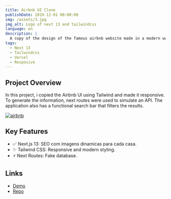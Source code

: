 ```yaml
---
title: Airbnb UI Clone
publishDate: 2019-12-01 00:00:00
img: /assets/3.jpg
img_alt: Logo of next 13 and tailwindcss
language: en
description: |
  A copy of the design of the famous airbnb website made in a modern way.
tags:
  - Next 13
  - Tailwindcss
  - Vercel
  - Resposive
---
```


## Project Overview

In this project, i copied the Airbnb UI using Tailwind and made it responsive. To generate the information, next routes were used to simulate an API. The application also has a functional search bar that filters the results.

[![airbnb](https://github.com/juan-20/Airbnb-clone/raw/main/src/assets/readme/airbnb-clone.gif?raw=true "airbnb")](https://github.com/juan-20/Airbnb-clone/raw/main/src/assets/readme/airbnb-clone.gif?raw=true "airbnb")

## Key Features

- ✅ Next.js 13: SEO com imagens dinamicas para cada casa.
- ✨ Tailwind CSS: Responsive and modern styling.
- ⚡ Next Routes: Fake database.

## Links

- [Demo](https://airbnb-clone-juan-20.vercel.app/)
- [Repo](https://github.com/juan-20/Airbnb-clone)
